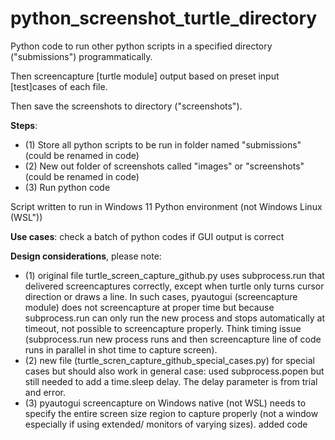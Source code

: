 ﻿# python_screenshot_turtle_directory


Python code to run other python scripts in a specified directory ("submissions")
programmatically.

Then screencapture [turtle module] output based on preset input [test]cases of each file.

Then save the screenshots to directory ("screenshots").

**Steps**:
+ (1) Store all python scripts to be run in folder named "submissions" (could be renamed in code)
+ (2) New out folder of screenshots called "images" or "screenshots" (could be renamed in code)
+ (3) Run python code

Script written to run in Windows 11 Python environment (not Windows Linux (WSL"))

**Use cases**: check a batch of python codes if GUI output is correct

**Design considerations**, please note:
+ (1) original file turtle_screen_capture_github.py uses subprocess.run that delivered screencaptures correctly, except when turtle only turns cursor direction or draws a line. In such cases, pyautogui (screencapture module) does not screencapture at proper time but because subprocess.run can only run the new process and stops automatically at timeout, not possible to screencapture properly. Think timing issue (subprocess.run new process runs and then screencapture line of code runs in parallel in shot time to capture screen).
+ (2) new file (turtle_scren_capture_github_special_cases.py) for special cases but should also work in general case: used subprocess.popen but still needed to add a time.sleep delay. The delay parameter is from trial and error.
+ (3) pyautogui screencapture on Windows native (not WSL) needs to specify the entire screen size region to capture properly (not a window especially if using extended/ monitors of varying sizes). added code
